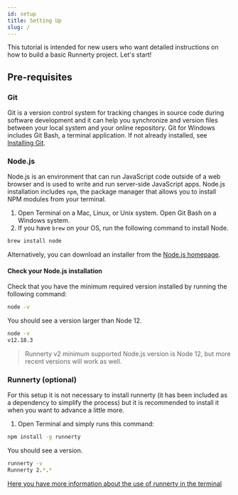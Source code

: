 ```yaml
---
id: setup
title: Setting Up
slug: /
---
```


This tutorial is intended for new users who want detailed instructions on how to build a basic Runnerty project. Let's start!

## Pre-requisites

### Git

Git is a version control system for tracking changes in source code during software development and it can help you synchronize and version files between your local system and your online repository. Git for Windows includes Git Bash, a terminal application. If not already installed, see [Installing Git](https://git-scm.com/book/en/v2/Getting-Started-Installing-Git).

### Node.js

Node.js is an environment that can run JavaScript code outside of a web browser and is used to write and run server-side JavaScript apps. Node.js installation includes `npm`, the package manager that allows you to install NPM modules from your terminal.

1. Open Terminal on a Mac, Linux, or Unix system. Open Git Bash on a Windows system.
1. If you have `brew` on your OS, run the following command to install Node.

```sh
brew install node
```

Alternatively, you can download an installer from the [Node.js homepage](https://nodejs.org/en/).

#### Check your Node.js installation

Check that you have the minimum required version installed by running the following command:

```sh
node -v
```

You should see a version larger than Node 12.

```sh
node -v
v12.18.3
```

> Runnerty v2 minimum supported Node.js version is Node 12, but more recent versions will work as well.

### Runnerty (optional)

For this setup it is not necessary to install runnerty (it has been included as a dependency to simplify the process) but it is recommended to install it when you want to advance a little more.

1. Open Terminal and simply runs this command:

```sh
npm install -g runnerty
```

You should see a version.

```sh
runnerty -v
Runnerty 2.*.*
```

[Here you have more information about the use of runnerty in the terminal](usage.md)

